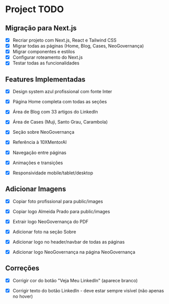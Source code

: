 # Project TODO

## Migração para Next.js
- [x] Recriar projeto com Next.js, React e Tailwind CSS
- [x] Migrar todas as páginas (Home, Blog, Cases, NeoGovernança)
- [x] Migrar componentes e estilos
- [x] Configurar roteamento do Next.js
- [x] Testar todas as funcionalidades

## Features Implementadas
- [x] Design system azul profissional com fonte Inter
- [x] Página Home completa com todas as seções
- [x] Área de Blog com 33 artigos do LinkedIn
- [x] Área de Cases (Muji, Santo Grau, Carambola)
- [x] Seção sobre NeoGovernança
- [x] Referência à 10XMentorAI
- [x] Navegação entre páginas
- [x] Animações e transições
- [x] Responsividade mobile/tablet/desktop



## Adicionar Imagens
- [x] Copiar foto profissional para public/images
- [x] Copiar logo Almeida Prado para public/images
- [x] Extrair logo NeoGovernança do PDF
- [x] Adicionar foto na seção Sobre
- [x] Adicionar logo no header/navbar de todas as páginas
- [x] Adicionar logo NeoGovernança na página NeoGovernança



## Correções
- [x] Corrigir cor do botão "Veja Meu LinkedIn" (aparece branco)


- [x] Corrigir texto do botão LinkedIn - deve estar sempre visível (não apenas no hover)


